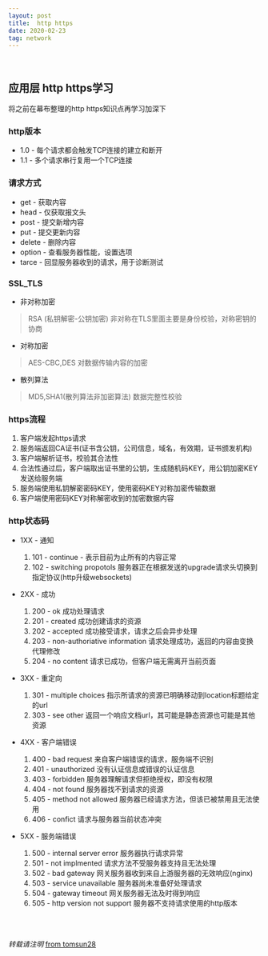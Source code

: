 ```yaml
---
layout: post
title:  http https 
date: 2020-02-23
tag: network
---
```

<br>

## 应用层 http https学习  

将之前在幕布整理的http https知识点再学习加深下   

### http版本  

* 1.0 - 每个请求都会触发TCP连接的建立和断开  
* 1.1 - 多个请求串行复用一个TCP连接  

### 请求方式  
* get - 获取内容  
* head - 仅获取报文头 
* post - 提交新增内容  
* put - 提交更新内容  
* delete - 删除内容  
* option - 查看服务器性能，设置选项  
* tarce - 回显服务器收到的请求，用于诊断测试   

### SSL_TLS  
* 非对称加密  
> RSA (私钥解密-公钥加密)
> 非对称在TLS里面主要是身份校验，对称密钥的协商  

* 对称加密  
> AES-CBC,DES
> 对数据传输内容的加密  

* 散列算法  
> MD5,SHA1(散列算法非加密算法)
> 数据完整性校验  

### https流程  

1. 客户端发起https请求  
2. 服务端返回CA证书(证书含公钥，公司信息，域名，有效期，证书颁发机构)  
3. 客户端解析证书，校验其合法性  
4. 合法性通过后，客户端取出证书里的公钥，生成随机码KEY，用公钥加密KEY发送给服务端  
5. 服务端使用私钥解密密码KEY，使用密码KEY对称加密传输数据  
6. 客户端使用密码KEY对称解密收到的加密数据内容  

### http状态码  

* 1XX - 通知  
  1. 101 - continue - 表示目前为止所有的内容正常  
  2. 102 - switching propotols 服务器正在根据发送的upgrade请求头切换到指定协议(http升级websockets)  

* 2XX - 成功  
  1. 200 - ok 成功处理请求  
  2. 201 - created 成功创建请求的资源  
  3. 202 - accepted 成功接受请求，请求之后会异步处理  
  4. 203 - non-authoriative information 请求处理成功，返回的内容由变换代理修改  
  5. 204 - no content 请求已成功，但客户端无需离开当前页面  

* 3XX - 重定向  
  1. 301 - multiple choices 指示所请求的资源已明确移动到location标题给定的url  
  2. 303 - see other 返回一个响应文档url，其可能是静态资源也可能是其他资源  

* 4XX - 客户端错误  
  1. 400 - bad request 来自客户端错误的请求，服务端不识别  
  2. 401 - unauthorized 没有认证信息或错误的认证信息  
  3. 403 - forbidden 服务器理解请求但拒绝授权，即没有权限  
  4. 404 - not found 服务器找不到请求的资源  
  5. 405 - method not allowed 服务器已经请求方法，但该已被禁用且无法使用  
  6. 406 - confict 请求与服务器当前状态冲突  

* 5XX -  服务端错误  
  1.  500 - internal server error 服务器执行请求异常  
  2.  501 - not implmented 请求方法不受服务器支持且无法处理  
  3.  502 - bad gateway 网关服务器收到来自上游服务器的无效响应(nginx)
  4.  503 - service unavailable 服务器尚未准备好处理请求  
  5.  504 - gateway timeout 网关服务器无法及时得到响应  
  6.  505 - http version not support 服务器不支持请求使用的http版本  

<br>
<br>

*转载请注明* [from tomsun28](http://usthe.com)
